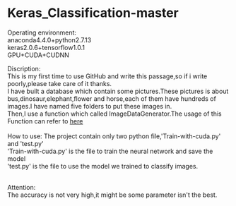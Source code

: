 # Keras_Classification-master
Operating environment:<br>
anaconda4.4.0+python2.7.13<br>
keras2.0.6+tensorflow1.0.1<br>
GPU+CUDA+CUDNN
      
Discription:<br>
    This is my first time to use GitHub and write this passage,so if i write poorly,please take care of it thanks.<br>
    I have built a database which contain some pictures.These pictures is about bus,dinosaur,elephant,flower and horse,each of them have 
 hundreds of images.I have named five folders to put these images in.<br>
    Then,I use a function which called ImageDataGenerator.The usage of this Function can refer to [here](https://keras.io/preprocessing/image/)<br>
<br>How to use:
      The project contain only two python file,'Train-with-cuda.py' and 'test.py'<br>
			'Train-with-cuda.py' is the file to train the neural network and save the model<br>
			'test.py' is the file to use the model we trained to classify images.<br>
			
<br>
Attention:<br>
The accuracy is not very high,it might be some parameter isn't the best.
			
			
